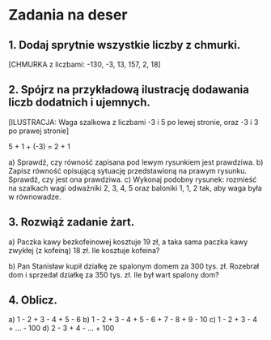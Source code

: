 # Zadania na deser

## 1. Dodaj sprytnie wszystkie liczby z chmurki.

[CHMURKA z liczbami: -130, -3, 13, 157, 2, 18]

## 2. Spójrz na przykładową ilustrację dodawania liczb dodatnich i ujemnych.

[ILUSTRACJA: Waga szalkowa z liczbami -3 i 5 po lewej stronie, oraz -3 i 3 po prawej stronie]

5 + 1 + (-3) = 2 + 1

a) Sprawdź, czy równość zapisana pod lewym rysunkiem jest prawdziwa.
b) Zapisz równość opisującą sytuację przedstawioną na prawym rysunku.
   Sprawdź, czy jest ona prawdziwa.
c) Wykonaj podobny rysunek: rozmieść na szalkach wagi odważniki 2, 3, 4, 5 oraz baloniki 1, 1, 2 tak, aby waga była w równowadze.

## 3. Rozwiąż zadanie żart.

a) Paczka kawy bezkofeinowej kosztuje 19 zł, a taka sama paczka kawy zwykłej (z kofeiną) 18 zł. Ile kosztuje kofeina?

b) Pan Stanisław kupił działkę ze spalonym domem za 300 tys. zł. Rozebrał dom i sprzedał działkę za 350 tys. zł. Ile był wart spalony dom?

## 4. Oblicz.

a) 1 - 2 + 3 - 4 + 5 - 6
b) 1 - 2 + 3 - 4 + 5 - 6 + 7 - 8 + 9 - 10
c) 1 - 2 + 3 - 4 + ... - 100
d) 2 - 3 + 4 - ... + 100